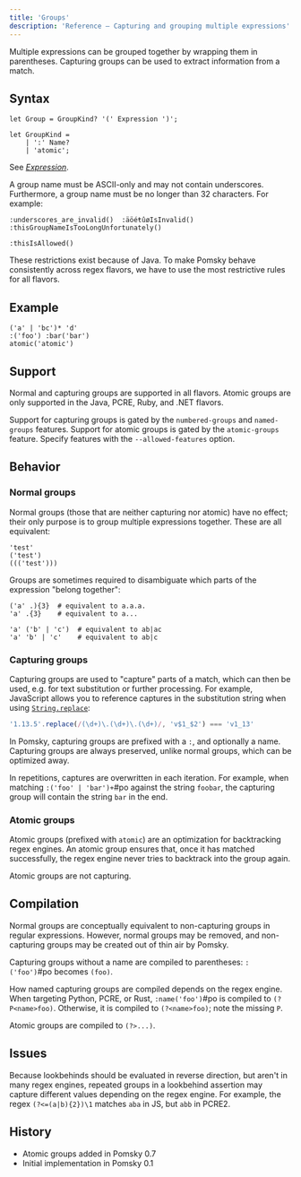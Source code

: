 ```yaml
---
title: 'Groups'
description: 'Reference – Capturing and grouping multiple expressions'
---
```


Multiple expressions can be grouped together by wrapping them in parentheses. Capturing groups can
be used to extract information from a match.

## Syntax

```pomsky
let Group = GroupKind? '(' Expression ')';

let GroupKind =
    | ':' Name?
    | 'atomic';
```

See _[Expression](/docs/reference/grammar/#expression)_.

A group name must be ASCII-only and may not contain underscores. Furthermore, a group name must be
no longer than 32 characters. For example:

```pomsky
:underscores_are_invalid()  :äöéŧûøIsInvalid()
:thisGroupNameIsTooLongUnfortunately()

:thisIsAllowed()
```

These restrictions exist because of Java. To make Pomsky behave consistently across regex flavors,
we have to use the most restrictive rules for all flavors.

## Example

```pomsky
('a' | 'bc')* 'd'
:('foo') :bar('bar')
atomic('atomic')
```

## Support

Normal and capturing groups are supported in all flavors. Atomic groups are only supported in the
Java, PCRE, Ruby, and .NET flavors.

Support for capturing groups is gated by the `numbered-groups` and `named-groups` features. Support
for atomic groups is gated by the `atomic-groups` feature. Specify features with the
`--allowed-features` option.

## Behavior

### Normal groups

Normal groups (those that are neither capturing nor atomic) have no effect; their only purpose is to
group multiple expressions together. These are all equivalent:

```pomsky
'test'
('test')
((('test')))
```

Groups are sometimes required to disambiguate which parts of the expression "belong together":

```pomsky
('a' .){3}  # equivalent to a.a.a.
'a' .{3}    # equivalent to a...

'a' ('b' | 'c')  # equivalent to ab|ac
'a' 'b' | 'c'    # equivalent to ab|c
```

### Capturing groups

Capturing groups are used to "capture" parts of a match, which can then be used, e.g. for text
substitution or further processing. For example, JavaScript allows you to reference captures in the
substitution string when using [`String.replace`][js-replace]:

[js-replace]: https://developer.mozilla.org/en-US/docs/Web/JavaScript/Reference/Global_Objects/String/replace

```js
'1.13.5'.replace(/(\d+)\.(\d+)\.(\d+)/, 'v$1_$2') === 'v1_13'
```

In Pomsky, capturing groups are prefixed with a `:`, and optionally a name. Capturing groups are
always preserved, unlike normal groups, which can be optimized away.

In repetitions, captures are overwritten in each iteration. For example, when matching
`:('foo' | 'bar')+`#po against the string `foobar`, the capturing group will contain
the string `bar` in the end.

### Atomic groups

Atomic groups (prefixed with `atomic`) are an optimization for backtracking regex engines. An atomic
group ensures that, once it has matched successfully, the regex engine never tries to backtrack into
the group again.

Atomic groups are not capturing.

## Compilation

Normal groups are conceptually equivalent to non-capturing groups in regular expressions. However,
normal groups may be removed, and non-capturing groups may be created out of thin air by Pomsky.

Capturing groups without a name are compiled to parentheses: `:('foo')`#po
becomes `(foo)`.

How named capturing groups are compiled depends on the regex engine. When targeting Python, PCRE,
or Rust, `:name('foo')`#po is compiled to `(?P<name>foo)`. Otherwise, it is compiled
to `(?<name>foo)`; note the missing `P`.

Atomic groups are compiled to `(?>...)`.

## Issues

Because lookbehinds should be evaluated in reverse direction, but aren't in many regex engines,
repeated groups in a lookbehind assertion may capture different values depending on the regex
engine. For example, the regex `(?<=(a|b){2})\1` matches `aba` in JS, but `abb` in PCRE2.

## History

- Atomic groups added in Pomsky 0.7
- Initial implementation in Pomsky 0.1
